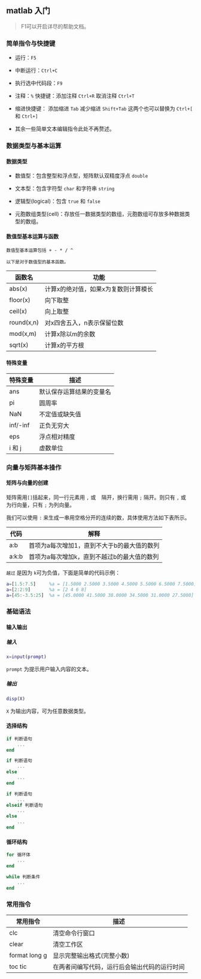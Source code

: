 ## matlab 入门

> F1可以开启详尽的帮助文档。

### 简单指令与快捷键

- 运行：`F5`
- 中断运行：`Ctrl+C`
- 执行选中代码段：`F9`

- 注释：`%` 			快捷键：添加注释 `Ctrl+R`  取消注释 `Ctrl+T`

- 缩进快捷键： 	添加缩进 `Tab` 减少缩进  `Shift+Tab` 这两个也可以替换为 `Ctrl+[` 和 `Ctrl+]`

- 其余一些简单文本编辑指令此处不再赘述。

###  数据类型与基本运算

#### 数据类型

- 数值型：包含整型和浮点型，矩阵默认双精度浮点 `double`

- 文本型：包含字符型 `char` 和字符串 `string`

- 逻辑型(logical)：包含 `true` 和 `false`

- 元胞数组类型(cell)：存放任一数据类型的数组，元胞数组可存放多种数据类型的数组。

#### 数值型基本运算与函数

	数值型基本运算包括 + - * / ^
	
	以下是对于数值型的基本函数。

| 函数名     | 功能                                 |
| ---------- | ------------------------------------ |
| abs(x)     | 计算x的绝对值，如果x为复数则计算模长 |
| floor(x)   | 向下取整                             |
| ceil(x)    | 向上取整                             |
| round(x,n) | 对x四舍五入，n表示保留位数           |
| mod(x,m)   | 计算x除以m的余数                     |
| sqrt(x)    | 计算x的平方根                        |

#### 特殊变量


| 特殊变量 | 描述                     |
| -------- | ------------------------ |
| ans      | 默认保存运算结果的变量名 |
| pi       | 圆周率                   |
| NaN      | 不定值或缺失值           |
| inf/-inf | 正负无穷大               |
| eps      | 浮点相对精度             |
| i 和 j   | 虚数单位                 |

### 向量与矩阵基本操作

#### 矩阵与向量的创建

矩阵需用`[]`括起来，同一行元素用 `,` 或 ` ` 隔开，换行需用 `;` 隔开。则只有 `,` 或 ` ` 为行向量，只有 `;` 为列向量。

我们可以使用 `:` 来生成一串用空格分开的连续的数，具体使用方法如下表所示。

| 代码  | 解释                                        |
| ----- | ------------------------------------------- |
| a:b   | 首项为a每次增加1，直到不大于b的最大值的数列 |
| a:k:b | 首项为a每次增加k，直到不越过b的最大值的数列 |

`越过` 是因为 `k`可为负值，下面是简单的代码示例：

```matlab
a=[1.5:7.5]		%a = [1.5000 2.5000 3.5000 4.5000 5.5000 6.5000 7.5000]
a=[2:2:9]		%a = [2 4 6 8]
a=[45:-3.5:25]	%a = [45.0000 41.5000 38.0000 34.5000 31.0000 27.5000]
```

### 基础语法

#### 输入输出

##### 输入

```matlab
x=input(prompt)
```

`prompt` 为提示用户输入内容的文本。

##### 输出

```matlab
disp(X)
```

`X` 为输出内容，可为任意数据类型。

#### 选择结构

```matlab
if 判断语句
	...
end
```

```matlab
if 判断语句
	...
else
	...
end
```

```matlab
if 判断语句
	...
elseif 判断语句
	...
else
	...
end
```

#### 循环结构

```matlab
for 循环体 
	...
end
```

```matlab
while 判断条件
	...
end
```

### 常用指令

| 常用指令      | 描述                                         |
| ------------- | -------------------------------------------- |
| clc           | 清空命令行窗口                               |
| clear         | 清空工作区                                   |
| format long g | 显示完整输出格式(完整小数)                   |
| toc tic       | 在两者间编写代码，运行后会输出代码的运行时间 |